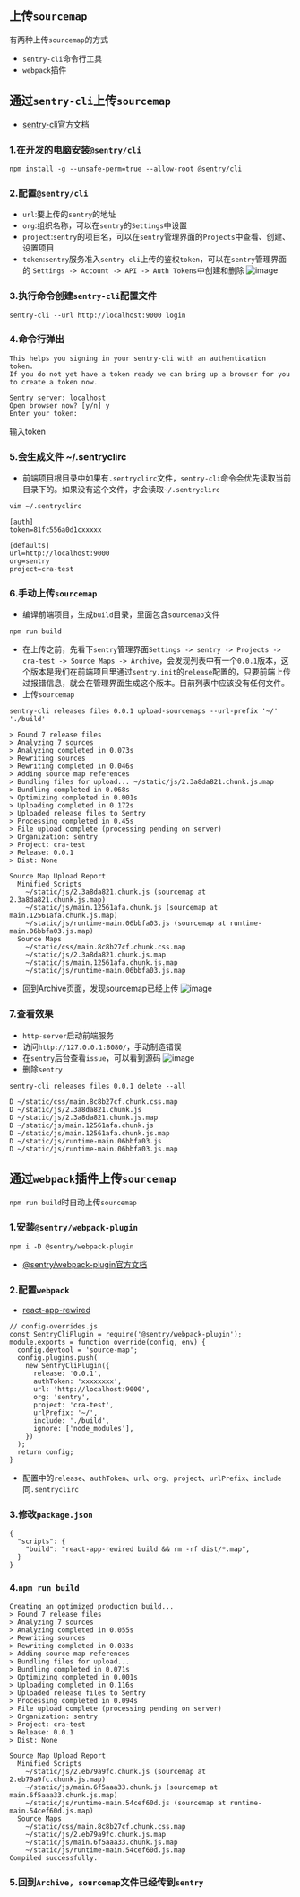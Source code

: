 ## 上传`sourcemap`
有两种上传`sourcemap`的方式
* `sentry-cli`命令行工具
* `webpack`插件

## 通过`sentry-cli`上传`sourcemap`
* [sentry-cli官方文档](https://docs.sentry.io/product/cli/)
### 1.在开发的电脑安装`@sentry/cli`
```
npm install -g --unsafe-perm=true --allow-root @sentry/cli
```
### 2.配置`@sentry/cli`
* `url`:要上传的`sentry`的地址
* `org`:组织名称，可以在`sentry`的`Settings`中设置
* `project`:`sentry`的项目名，可以在`sentry`管理界面的`Projects`中查看、创建、设置项目
* `token`:`sentry`服务准入`sentry-cli`上传的鉴权`token`，可以在`sentry`管理界面的 `Settings -> Account -> API -> Auth Tokens`中创建和删除
![image](https://github.com/JX-Zhuang/sentry/blob/master/02/imgs/token.png)
### 3.执行命令创建`sentry-cli`配置文件
```
sentry-cli --url http://localhost:9000 login
```
### 4.命令行弹出
```
This helps you signing in your sentry-cli with an authentication token.
If you do not yet have a token ready we can bring up a browser for you
to create a token now.

Sentry server: localhost
Open browser now? [y/n] y
Enter your token:
```
输入token
### 5.会生成文件 ~/.sentryclirc
* 前端项目根目录中如果有`.sentryclirc`文件，`sentry-cli`命令会优先读取当前目录下的。如果没有这个文件，才会读取`~/.sentryclirc`
```
vim ~/.sentryclirc
```
```
[auth]
token=81fc556a0d1cxxxxx

[defaults]
url=http://localhost:9000
org=sentry
project=cra-test
```
### 6.手动上传`sourcemap`
* 编译前端项目，生成`build`目录，里面包含`sourcemap`文件
```
npm run build
```
* 在上传之前，先看下`sentry`管理界面`Settings -> sentry -> Projects -> cra-test -> Source Maps -> Archive`，会发现列表中有一个`0.0.1`版本，这个版本是我们在前端项目里通过`sentry.init`的`release`配置的，只要前端上传过报错信息，就会在管理界面生成这个版本。目前列表中应该没有任何文件。
* 上传`sourcemap`
```
sentry-cli releases files 0.0.1 upload-sourcemaps --url-prefix '~/' './build'
```

```
> Found 7 release files
> Analyzing 7 sources
> Analyzing completed in 0.073s
> Rewriting sources
> Rewriting completed in 0.046s
> Adding source map references
> Bundling files for upload... ~/static/js/2.3a8da821.chunk.js.map
> Bundling completed in 0.068s
> Optimizing completed in 0.001s
> Uploading completed in 0.172s
> Uploaded release files to Sentry
> Processing completed in 0.45s
> File upload complete (processing pending on server)
> Organization: sentry
> Project: cra-test
> Release: 0.0.1
> Dist: None

Source Map Upload Report
  Minified Scripts
    ~/static/js/2.3a8da821.chunk.js (sourcemap at 2.3a8da821.chunk.js.map)
    ~/static/js/main.12561afa.chunk.js (sourcemap at main.12561afa.chunk.js.map)
    ~/static/js/runtime-main.06bbfa03.js (sourcemap at runtime-main.06bbfa03.js.map)
  Source Maps
    ~/static/css/main.8c8b27cf.chunk.css.map
    ~/static/js/2.3a8da821.chunk.js.map
    ~/static/js/main.12561afa.chunk.js.map
    ~/static/js/runtime-main.06bbfa03.js.map
```
* 回到Archive页面，发现sourcemap已经上传
![image](https://github.com/JX-Zhuang/sentry/blob/master/02/imgs/archive.png)
### 7.查看效果
* `http-server`启动前端服务
* 访问`http://127.0.0.1:8080/`，手动制造错误
* 在`sentry`后台查看`issue`，可以看到源码
![image](https://github.com/JX-Zhuang/sentry/blob/master/02/imgs/issue.png)
* 删除`sentry`
```
sentry-cli releases files 0.0.1 delete --all
```
```
D ~/static/css/main.8c8b27cf.chunk.css.map
D ~/static/js/2.3a8da821.chunk.js
D ~/static/js/2.3a8da821.chunk.js.map
D ~/static/js/main.12561afa.chunk.js
D ~/static/js/main.12561afa.chunk.js.map
D ~/static/js/runtime-main.06bbfa03.js
D ~/static/js/runtime-main.06bbfa03.js.map
```
## 通过`webpack`插件上传`sourcemap`
`npm run build`时自动上传`sourcemap`
### 1.安装`@sentry/webpack-plugin`
```
npm i -D @sentry/webpack-plugin
```
* [@sentry/webpack-plugin官方文档](https://github.com/getsentry/sentry-webpack-plugin)
### 2.配置`webpack`
* [react-app-rewired](https://github.com/timarney/react-app-rewired)
```
// config-overrides.js
const SentryCliPlugin = require('@sentry/webpack-plugin');
module.exports = function override(config, env) {
  config.devtool = 'source-map';
  config.plugins.push(
    new SentryCliPlugin({
      release: '0.0.1',
      authToken: 'xxxxxxxx',
      url: 'http://localhost:9000',
      org: 'sentry',
      project: 'cra-test',
      urlPrefix: '~/',
      include: './build',
      ignore: ['node_modules'],
    })
  );
  return config;
}
```
* 配置中的`release`、`authToken`、`url`、`org`、`project`、`urlPrefix`、`include`同`.sentryclirc`
### 3.修改`package.json`
```
{
  "scripts": {
    "build": "react-app-rewired build && rm -rf dist/*.map",
  }
}
```
### 4.`npm run build`
```
Creating an optimized production build...
> Found 7 release files
> Analyzing 7 sources
> Analyzing completed in 0.055s
> Rewriting sources
> Rewriting completed in 0.033s
> Adding source map references
> Bundling files for upload...
> Bundling completed in 0.071s
> Optimizing completed in 0.001s
> Uploading completed in 0.116s
> Uploaded release files to Sentry
> Processing completed in 0.094s
> File upload complete (processing pending on server)
> Organization: sentry
> Project: cra-test
> Release: 0.0.1
> Dist: None

Source Map Upload Report
  Minified Scripts
    ~/static/js/2.eb79a9fc.chunk.js (sourcemap at 2.eb79a9fc.chunk.js.map)
    ~/static/js/main.6f5aaa33.chunk.js (sourcemap at main.6f5aaa33.chunk.js.map)
    ~/static/js/runtime-main.54cef60d.js (sourcemap at runtime-main.54cef60d.js.map)
  Source Maps
    ~/static/css/main.8c8b27cf.chunk.css.map
    ~/static/js/2.eb79a9fc.chunk.js.map
    ~/static/js/main.6f5aaa33.chunk.js.map
    ~/static/js/runtime-main.54cef60d.js.map
Compiled successfully.
```
### 5.回到`Archive`，`sourcemap`文件已经传到`sentry`